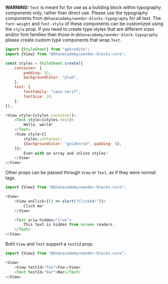 **WARNING:** `Text` is meant for for use as a building block within typography
components only, rather than direct use.  Please use the typography components
from `@khanacademy/wonder-blocks-typography` for all text.  The `font-weight`
and `font-style` of these components can be customized using the `style` prop.
If you need to create type styles that are different sizes and/or font families
than those in `@khanacademy/wonder-block-typography` please create custom type
components that wrap `Text`.

```js
import {StyleSheet} from "aphrodite";
import {View} from "@khanacademy/wonder-blocks-core";

const styles = StyleSheet.create({
    container: {
        padding: 32,
        backgroundColor: "plum",
    },
    text: {
        fontFamily: "sans-serif",
        fontSize: 24,
    },
});

<View style={styles.container}>
    <Text style={styles.text}>
        Hello, world!
    </Text>
    <View style={[
        styles.container,
        {backgroundColor: "goldenrod", padding: 4},
    ]}>
        Even with an array and inline styles!
    </View>
</View>
```

Other props can be passed through `View` or `Text`, as if they were normal tags.

```js
import {View} from "@khanacademy/wonder-blocks-core";

<View>
    <View onClick={() => alert("Clicked!")}>
        Click me!
    </View>

    <Text aria-hidden="true">
        This text is hidden from screen readers.
    </Text>
</View>
```

Both `View` and `Text` support a `testId` prop.

```js
import {View} from "@khanacademy/wonder-blocks-core";

<View>
    <View testId="foo">Foo</View>
    <Text testId="bar">Bar</Text>
</View>
```
